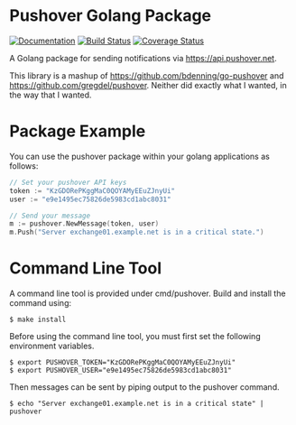 # Pushover Golang Package

[![Documentation](https://godoc.org/github.com/invisiblethreat/go-pushover?status.svg)](https://godoc.org/github.com/invisiblethreat/go-pushover) [![Build Status](https://drone.io/github.com/invisiblethreat/go-pushover/status.png)](https://drone.io/github.com/invisiblethreat/go-pushover/latest) [![Coverage Status](https://coveralls.io/repos/invisiblethreat/go-pushover/badge.svg?branch=master&service=github)](https://coveralls.io/github/invisiblethreat/go-pushover?branch=master)

A Golang package for sending notifications via https://api.pushover.net.

This library is a mashup of https://github.com/bdenning/go-pushover and
https://github.com/gregdel/pushover. Neither did exactly what I wanted, in the
way that I wanted.

# Package Example
You can use the pushover package within your golang applications as follows:
```Go
// Set your pushover API keys
token := "KzGDORePKggMaC0QOYAMyEEuZJnyUi"
user := "e9e1495ec75826de5983cd1abc8031"

// Send your message
m := pushover.NewMessage(token, user)
m.Push("Server exchange01.example.net is in a critical state.")
```

# Command Line Tool
A command line tool is provided under cmd/pushover. Build and install the command using:
```Shell
$ make install
```
Before using the command line tool, you must first set the following environment variables.
```Shell
$ export PUSHOVER_TOKEN="KzGDORePKggMaC0QOYAMyEEuZJnyUi"
$ export PUSHOVER_USER="e9e1495ec75826de5983cd1abc8031"
```
Then messages can be sent by piping output to the pushover command.
```Shell
$ echo "Server exchange01.example.net is in a critical state" | pushover
```
